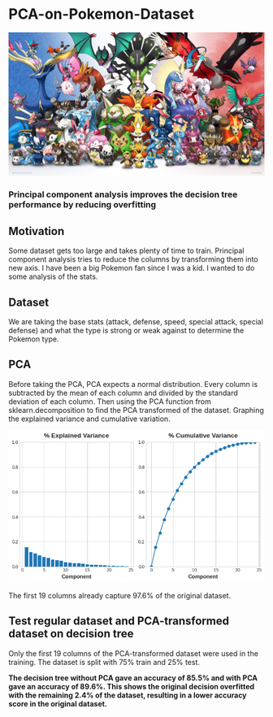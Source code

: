 # PCA-on-Pokemon-Dataset
<div align="center">
    <img alt="churn" src="Images/Pokemon.jpg">
</div>


### Principal component analysis improves the decision tree performance by reducing overfitting

## Motivation
Some dataset gets too large and takes plenty of time to train. Principal component analysis tries to reduce the columns by transforming them into new axis. I have been a big Pokemon fan since I was a kid. I wanted to do some analysis of the stats.

## Dataset
We are taking the base stats (attack, defense, speed, special attack, special defense) and what the type is strong or weak against to determine the Pokemon type. 

## PCA
Before taking the PCA, PCA expects a normal distribution. Every column is subtracted by the mean of each column and divided by the standard deviation of each column. 
Then using the PCA function from sklearn.decomposition to find the PCA transformed of the dataset. Graphing the explained variance and cumulative variation. 

<div align="center">
    <img alt="churn" src="Images/PCA.png">
</div>

The first 19 columns already capture 97.6% of the original dataset. 

## Test regular dataset and PCA-transformed dataset on decision tree

Only the first 19 columns of the PCA-transformed dataset were used in the training. The dataset is split with 75% train and 25% test.

**The decision tree without PCA gave an accuracy of 85.5% and with PCA gave an accuracy of 89.6%. This shows the original decision overfitted with the remaining 2.4% of the dataset, resulting in a lower accuracy score in the original dataset.** 

